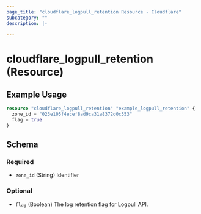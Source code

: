 ```yaml
---
page_title: "cloudflare_logpull_retention Resource - Cloudflare"
subcategory: ""
description: |-
  
---
```


# cloudflare_logpull_retention (Resource)



## Example Usage

```terraform
resource "cloudflare_logpull_retention" "example_logpull_retention" {
  zone_id = "023e105f4ecef8ad9ca31a8372d0c353"
  flag = true
}
```

<!-- schema generated by tfplugindocs -->
## Schema

### Required

- `zone_id` (String) Identifier

### Optional

- `flag` (Boolean) The log retention flag for Logpull API.


